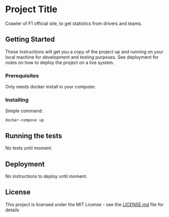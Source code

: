 # Project Title

Crawler of F1 official site, to get statistics from drivers and teams.

## Getting Started

These instructions will get you a copy of the project up and running on your local machine for development and testing purposes. See deployment for notes on how to deploy the project on a live system.

### Prerequisites

Only needs docker install in your computer.

### Installing

Simple command:

```
docker-compose up
```

## Running the tests

No tests until moment.

## Deployment

No instructions to deploy until moment.

## License

This project is licensed under the MIT License - see the [LICENSE.md](LICENSE.md) file for details
